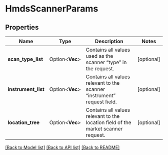 # HmdsScannerParams

## Properties

Name | Type | Description | Notes
------------ | ------------- | ------------- | -------------
**scan_type_list** | Option<**Vec<String>**> | Contains all values used as the scanner “type” in the request. | [optional]
**instrument_list** | Option<**Vec<String>**> | Contains all values relevant to the scanner “instrument” request field. | [optional]
**location_tree** | Option<**Vec<String>**> | Contains all values relevant to the location field of the market scanner request. | [optional]

[[Back to Model list]](../README.md#documentation-for-models) [[Back to API list]](../README.md#documentation-for-api-endpoints) [[Back to README]](../README.md)


